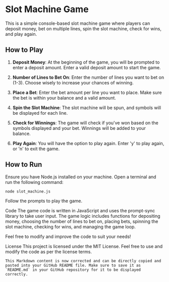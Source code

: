 # Slot Machine Game

This is a simple console-based slot machine game where players can deposit money, bet on multiple lines, spin the slot machine, check for wins, and play again.

## How to Play

1. **Deposit Money**: At the beginning of the game, you will be prompted to enter a deposit amount. Enter a valid deposit amount to start the game.

2. **Number of Lines to Bet On**: Enter the number of lines you want to bet on (1-3). Choose wisely to increase your chances of winning.

3. **Place a Bet**: Enter the bet amount per line you want to place. Make sure the bet is within your balance and a valid amount.

4. **Spin the Slot Machine**: The slot machine will be spun, and symbols will be displayed for each line.

5. **Check for Winnings**: The game will check if you've won based on the symbols displayed and your bet. Winnings will be added to your balance.

6. **Play Again**: You will have the option to play again. Enter 'y' to play again, or 'n' to exit the game.

## How to Run

Ensure you have Node.js installed on your machine. Open a terminal and run the following command:

```bash
node slot_machine.js
```
Follow the prompts to play the game.

Code
The game code is written in JavaScript and uses the prompt-sync library to take user input. The game logic includes functions for depositing money, choosing the number of lines to bet on, placing bets, spinning the slot machine, checking for wins, and managing the game loop.

Feel free to modify and improve the code to suit your needs!

License
This project is licensed under the MIT License. Feel free to use and modify the code as per the license terms.

```vbnet
This Markdown content is now corrected and can be directly copied and pasted into your GitHub README file. Make sure to save it as `README.md` in your GitHub repository for it to be displayed correctly.
```

